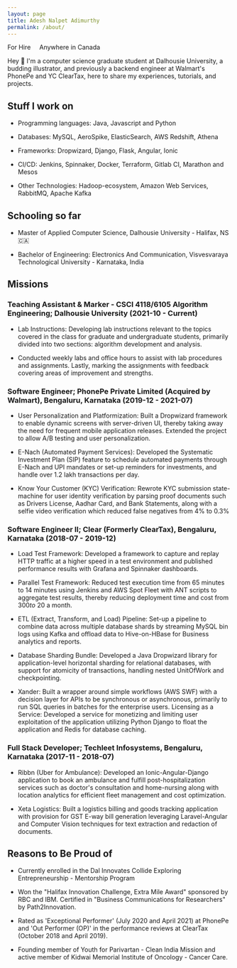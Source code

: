 ```yaml
---
layout: page
title: Adesh Nalpet Adimurthy
permalink: /about/
---
```


<div class="center-align">
    <subtitle class="font-weight-bold text-muted">
        <span style="color: orangered;">
            <i class="fas fa-map-pin" aria-hidden="true"></i>
        </span> For Hire &nbsp; &nbsp;
        <span style="color: dodgerblue;">
            <i class="ml-4 fas fa-map-marked-alt" aria-hidden="true"></i>
        </span> Anywhere in Canada
    </subtitle>
</div>

Hey 👋 I'm a computer science graduate student at Dalhousie University, a budding illustrator, and previously a backend engineer at Walmart's PhonePe and YC ClearTax, here to share my experiences, tutorials, and projects.

## Stuff I work on
- Programming languages: Java, Javascript and Python

- Databases: MySQL, AeroSpike, ElasticSearch, AWS Redshift, Athena

- Frameworks: Dropwizard, Django, Flask, Angular, Ionic

- CI/CD: Jenkins, Spinnaker, Docker, Terraform, Gitlab CI, Marathon and Mesos

- Other Technologies: Hadoop-ecosystem, Amazon Web Services, RabbitMQ, Apache Kafka

## Schooling so far
- Master of Applied Computer Science, Dalhousie University - Halifax, NS 🇨🇦

- Bachelor of Engineering: Electronics And Communication, Visvesvaraya Technological University - Karnataka, India

## Missions

### Teaching Assistant & Marker - CSCI 4118/6105 Algorithm Engineering; Dalhousie University (2021-10 - Current)

- Lab Instructions: Developing lab instructions relevant to the topics covered in the class for graduate and undergraduate students, primarily divided into two sections: algorithm development and analysis.

- Conducted weekly labs and office hours to assist with lab procedures and assignments. Lastly, marking the assignments with feedback covering areas of improvement and strengths.

### Software Engineer; PhonePe Private Limited (Acquired by Walmart), Bengaluru, Karnataka (2019-12 - 2021-07)

- User Personalization and Platformization: Built a Dropwizard framework to enable dynamic screens with server-driven UI, thereby taking away the need for frequent mobile application releases. Extended the project to allow A/B testing and user personalization.

- E-Nach (Automated Payment Services): Developed the Systematic Investment Plan (SIP) feature to schedule automated payments through E-Nach and UPI mandates or set-up reminders for investments, and handle over 1.2 lakh transactions per day.

- Know Your Customer (KYC) Verification: Rewrote KYC submission state-machine for user identity verification by parsing proof documents such as Drivers License, Aadhar Card, and Bank Statements, along with a selfie video verification which reduced false negatives from 4% to 0.3%

### Software Engineer II; Clear (Formerly ClearTax), Bengaluru, Karnataka (2018-07 - 2019-12)

- Load Test Framework: Developed a framework to capture and replay HTTP traffic at a higher speed in a test environment and published performance results with Grafana and Spinnaker dashboards.

- Parallel Test Framework: Reduced test execution time from 65 minutes to 14 minutes using Jenkins and AWS Spot Fleet with ANT scripts to aggregate test results, thereby reducing deployment time and cost from $300 to ~$20 a month.

- ETL (Extract, Transform, and Load) Pipeline: Set-up a pipeline to combine data across multiple database shards by streaming MySQL bin logs using Kafka and offload data to Hive-on-HBase for Business analytics and reports.

- Database Sharding Bundle: Developed a Java Dropwizard library for application-level horizontal sharding for relational databases, with support for atomicity of transactions, handling nested UnitOfWork and checkpointing.

- Xander: Built a wrapper around simple workflows (AWS SWF) with a decision layer for APIs to be synchronous or asynchronous, primarily to run SQL queries in batches for the enterprise users.
Licensing as a Service: Developed a service for monetizing and limiting user exploitation of the application utilizing Python Django to float the application and Redis for database caching.

### Full Stack Developer; Techleet Infosystems, Bengaluru, Karnataka (2017-11 - 2018-07)

- Ribbn (Uber for Ambulance): Developed an Ionic-Angular-Django application to book an ambulance and fulfill post-hospitalization services such as doctor's consultation and home-nursing along with location analytics for efficient fleet management and cost optimization.

- Xeta Logistics: Built a logistics billing and goods tracking application with provision for GST E-way bill generation leveraging Laravel-Angular and Computer Vision techniques for text extraction and redaction of documents.

## Reasons to Be Proud of

- Currently enrolled in the Dal Innovates Collide Exploring Entrepreneurship - Mentorship Program

- Won the "Halifax Innovation Challenge, Extra Mile Award" sponsored by RBC and IBM. Certified in "Business Communications for Researchers" by Path2Innovation.

- Rated as 'Exceptional Performer' (July 2020 and April 2021) at PhonePe and 'Out Performer (OP)' in the performance reviews at ClearTax (October 2018 and April 2019). 

- Founding member of Youth for Parivartan - Clean India Mission and active member of Kidwai Memorial Institute of Oncology - Cancer Care. 